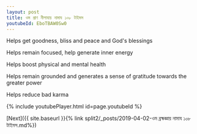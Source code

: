 ```yaml
---
layout: post
title: ওম প্রাণ নীলাযায় নামায ১০৮ টাইমস
youtubeId: EboTBAW0Sw0
---
```

 
 
Helps get goodness, bliss and peace and God's blessings
 
Helps remain focused, help generate inner energy 
 
Helps boost physical and mental health 
 
Helps remain grounded and generates a sense of gratitude towards the greater power 
 
Helps reduce bad karma
 
 
 
 


{% include youtubePlayer.html id=page.youtubeId %}
 
[Next]({{ site.baseurl }}{% link  split2/_posts/2019-04-02-ওম ব্রহ্মজ্ঞায় নামায ১০৮ টাইমস.md%})
 
